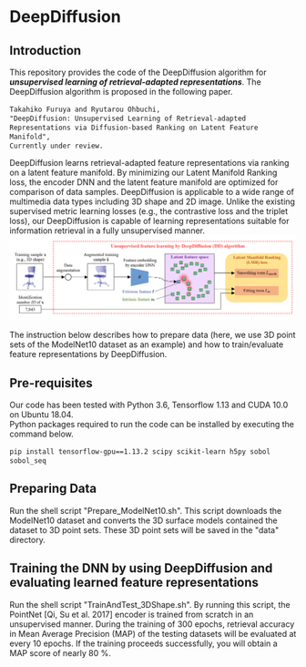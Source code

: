 # DeepDiffusion
## Introduction
This repository provides the code of the DeepDiffusion algorithm for ***unsupervised learning of retrieval-adapted representations***. 
The DeepDiffusion algorithm is proposed in the following paper.<br>
```
Takahiko Furuya and Ryutarou Ohbuchi,
"DeepDiffusion: Unsupervised Learning of Retrieval-adapted Representations via Diffusion-based Ranking on Latent Feature Manifold",
Currently under review.
```

DeepDiffusion learns retrieval-adapted feature representations via ranking on a latent feature manifold. By minimizing our Latent Manifold Ranking loss, the encoder DNN and the latent feature manifold are optimized for comparison of data samples. DeepDiffusion is applicable to a wide range of multimedia data types including 3D shape and 2D image. Unlike the existing supervised metric learning losses (e.g., the contrastive loss and the triplet loss), our DeepDiffusion is capable of learning representations suitable for information retrieval in a fully unsupervised manner. 
![pic](DD.PNG)<br>

The instruction below describes how to prepare data (here, we use 3D point sets of the ModelNet10 dataset as an example) and how to train/evaluate feature representations by DeepDiffusion.

## Pre-requisites
Our code has been tested with Python 3.6, Tensorflow 1.13 and CUDA 10.0 on Ubuntu 18.04.<br>
Python packages required to run the code can be installed by executing the command below. <br>
```
pip install tensorflow-gpu==1.13.2 scipy scikit-learn h5py sobol sobol_seq
```

## Preparing Data
Run the shell script "Prepare_ModelNet10.sh". 
This script downloads the ModelNet10 dataset and converts the 3D surface models contained the dataset to 3D point sets. These 3D point sets will be saved in the "data" directory.

## Training the DNN by using DeepDiffusion and evaluating learned feature representations
Run the shell script "TrainAndTest_3DShape.sh". 
By running this script, the PointNet \[Qi, Su et al. 2017] encoder is trained from scratch in an unsupervised manner. During the training of 300 epochs, retrieval accuracy in Mean Average Precision (MAP) of the testing datasets will be evaluated at every 10 epochs.
If the training proceeds successfully, you will obtain a MAP score of nearly 80 %.  
